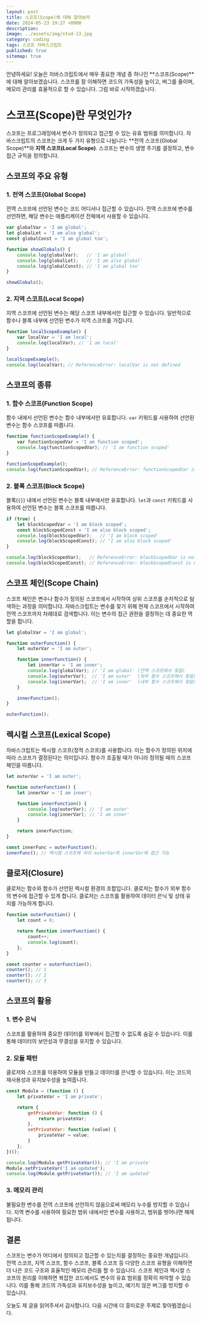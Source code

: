 ```yaml
---
layout: post
title: 스코프(Scope)에 대해 알아보자
date: 2024-05-23 19:27 +0900
description: 
image: ../assets/img/stud-13.jpg
category: coding
tags: 스코프 자바스크립트
published: true
sitemap: true
---
```


안녕하세요! 오늘은 자바스크립트에서 매우 중요한 개념 중 하나인 **스코프(Scope)**에 대해 알아보겠습니다. 스코프를 잘 이해하면 코드의 가독성을 높이고, 버그를 줄이며, 메모리 관리를 효율적으로 할 수 있습니다. 그럼 바로 시작하겠습니다.

# 스코프(Scope)란 무엇인가?

스코프는 프로그래밍에서 변수가 정의되고 접근할 수 있는 유효 범위를 의미합니다. 자바스크립트의 스코프는 크게 두 가지 유형으로 나뉩니다: **전역 스코프(Global Scope)**와 **지역 스코프(Local Scope)**. 스코프는 변수의 생명 주기를 결정하고, 변수 접근 규칙을 정의합니다.

## 스코프의 주요 유형

### 1. 전역 스코프(Global Scope)

전역 스코프에 선언된 변수는 코드 어디서나 접근할 수 있습니다. 전역 스코프에 변수를 선언하면, 해당 변수는 애플리케이션 전체에서 사용할 수 있습니다.

```javascript
var globalVar = 'I am global';
let globalLet = 'I am also global';
const globalConst = 'I am global too';

function showGlobals() {
    console.log(globalVar);   // 'I am global'
    console.log(globalLet);   // 'I am also global'
    console.log(globalConst); // 'I am global too'
}

showGlobals();
```

### 2. 지역 스코프(Local Scope)

지역 스코프에 선언된 변수는 해당 스코프 내부에서만 접근할 수 있습니다. 일반적으로 함수나 블록 내부에 선언된 변수가 지역 스코프를 가집니다.

```javascript
function localScopeExample() {
    var localVar = 'I am local';
    console.log(localVar); // 'I am local'
}

localScopeExample();
console.log(localVar); // ReferenceError: localVar is not defined
```

## 스코프의 종류

### 1. 함수 스코프(Function Scope)

함수 내에서 선언된 변수는 함수 내부에서만 유효합니다. `var` 키워드를 사용하여 선언된 변수는 함수 스코프를 따릅니다.

```javascript
function functionScopeExample() {
    var functionScopedVar = 'I am function scoped';
    console.log(functionScopedVar); // 'I am function scoped'
}

functionScopeExample();
console.log(functionScopedVar); // ReferenceError: functionScopedVar is not defined
```

### 2. 블록 스코프(Block Scope)

블록(`{}`) 내에서 선언된 변수는 블록 내부에서만 유효합니다. `let`과 `const` 키워드를 사용하여 선언된 변수는 블록 스코프를 따릅니다.

```javascript
if (true) {
    let blockScopedVar = 'I am block scoped';
    const blockScopedConst = 'I am also block scoped';
    console.log(blockScopedVar);   // 'I am block scoped'
    console.log(blockScopedConst); // 'I am also block scoped'
}

console.log(blockScopedVar);   // ReferenceError: blockScopedVar is not defined
console.log(blockScopedConst); // ReferenceError: blockScopedConst is not defined
```

## 스코프 체인(Scope Chain)

스코프 체인은 변수나 함수가 정의된 스코프에서 시작하여 상위 스코프를 순차적으로 탐색하는 과정을 의미합니다. 자바스크립트는 변수를 찾기 위해 현재 스코프에서 시작하여 전역 스코프까지 차례대로 검색합니다. 이는 변수의 접근 권한을 결정하는 데 중요한 역할을 합니다.

```javascript
let globalVar = 'I am global';

function outerFunction() {
    let outerVar = 'I am outer';

    function innerFunction() {
        let innerVar = 'I am inner';
        console.log(globalVar); // 'I am global' (전역 스코프에서 찾음)
        console.log(outerVar);  // 'I am outer'  (외부 함수 스코프에서 찾음)
        console.log(innerVar);  // 'I am inner'  (내부 함수 스코프에서 찾음)
    }

    innerFunction();
}

outerFunction();
```

## 렉시컬 스코프(Lexical Scope)

자바스크립트는 렉시컬 스코프(정적 스코프)를 사용합니다. 이는 함수가 정의된 위치에 따라 스코프가 결정된다는 의미입니다. 함수가 호출될 때가 아니라 정의될 때의 스코프 체인을 따릅니다.

```javascript
let outerVar = 'I am outer';

function outerFunction() {
    let innerVar = 'I am inner';

    function innerFunction() {
        console.log(outerVar); // 'I am outer'
        console.log(innerVar); // 'I am inner'
    }

    return innerFunction;
}

const innerFunc = outerFunction();
innerFunc(); // 렉시컬 스코프에 따라 outerVar와 innerVar에 접근 가능
```

## 클로저(Closure)

클로저는 함수와 함수가 선언된 렉시컬 환경의 조합입니다. 클로저는 함수가 외부 함수의 변수에 접근할 수 있게 합니다. 클로저는 스코프를 활용하여 데이터 은닉 및 상태 유지를 가능하게 합니다.

```javascript
function outerFunction() {
    let count = 0;

    return function innerFunction() {
        count++;
        console.log(count);
    };
}

const counter = outerFunction();
counter(); // 1
counter(); // 2
counter(); // 3
```

## 스코프의 활용

### 1. 변수 은닉

스코프를 활용하여 중요한 데이터를 외부에서 접근할 수 없도록 숨길 수 있습니다. 이를 통해 데이터의 보안성과 무결성을 유지할 수 있습니다.

### 2. 모듈 패턴

클로저와 스코프를 이용하여 모듈을 만들고 데이터를 은닉할 수 있습니다. 이는 코드의 재사용성과 유지보수성을 높여줍니다.

```javascript
const Module = (function () {
    let privateVar = 'I am private';

    return {
        getPrivateVar: function () {
            return privateVar;
        },
        setPrivateVar: function (value) {
            privateVar = value;
        }
    };
})();

console.log(Module.getPrivateVar()); // 'I am private'
Module.setPrivateVar('I am updated');
console.log(Module.getPrivateVar()); // 'I am updated'
```

### 3. 메모리 관리

불필요한 변수를 전역 스코프에 선언하지 않음으로써 메모리 누수를 방지할 수 있습니다. 지역 변수를 사용하여 필요한 범위 내에서만 변수를 사용하고, 범위를 벗어나면 해제됩니다.

## 결론

스코프는 변수가 어디에서 정의되고 접근할 수 있는지를 결정하는 중요한 개념입니다. 전역 스코프, 지역 스코프, 함수 스코프, 블록 스코프 등 다양한 스코프 유형을 이해하면 더 나은 코드 구조와 효율적인 메모리 관리를 할 수 있습니다. 스코프 체인과 렉시컬 스코프의 원리를 이해하면 복잡한 코드에서도 변수의 유효 범위를 정확히 파악할 수 있습니다. 이를 통해 코드의 가독성과 유지보수성을 높이고, 예기치 않은 버그를 방지할 수 있습니다.

오늘도 제 글을 읽어주셔서 감사합니다. 다음 시간에 더 흥미로운 주제로 찾아뵙겠습니다.